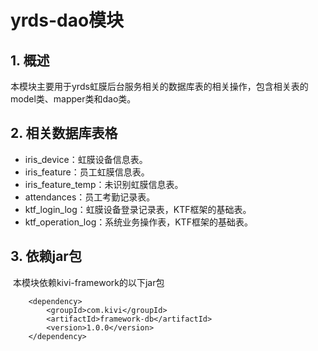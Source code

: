 # yrds-dao模块

## 1. 概述

​	本模块主要用于yrds虹膜后台服务相关的数据库表的相关操作，包含相关表的model类、mapper类和dao类。

## 2. 相关数据库表格

- iris_device：虹膜设备信息表。
- iris_feature：员工虹膜信息表。
- iris_feature_temp：未识别虹膜信息表。
- attendances：员工考勤记录表。
- ktf_login_log：虹膜设备登录记录表，KTF框架的基础表。
- ktf_operation_log：系统业务操作表，KTF框架的基础表。

## 3. 依赖jar包

​	本模块依赖kivi-framework的以下jar包

       	<dependency>
       		<groupId>com.kivi</groupId>
       		<artifactId>framework-db</artifactId>
       		<version>1.0.0</version>
       	</dependency>